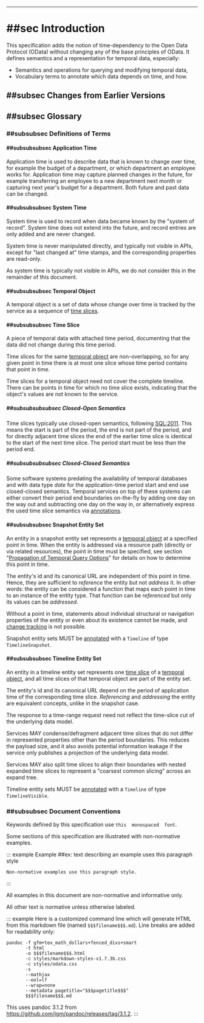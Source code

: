 
-------

# ##sec Introduction

This specification adds the notion of time-dependency to the Open Data
Protocol (OData) without changing any of the base principles of OData.
It defines semantics and a representation for temporal data, especially:

-   Semantics and operations for querying and modifying temporal data,
-   Vocabulary terms to annotate which data depends on time, and how.

## ##subsec Changes from Earlier Versions

<!-- TODO -->
<!-- Describe significant changes from previous differently-numbered Versions, not changes between stages of the current Version -->

## ##subsec Glossary

### ##subsubsec Definitions of Terms

#### ##subsubsubsec Application Time

Application time is used to describe data that is known to change over
time, for example the budget of a department, or which department an
employee works for. Application time may capture planned changes in the
future, for example transferring an employee to a new department next
month or capturing next year's budget for a department. Both future and
past data can be changed.

#### ##subsubsubsec System Time

System time is used to record when data became known by the "system of
record". System time does not extend into the future, and record entries
are only added and are never changed.

System time is never manipulated directly, and typically not visible in
APIs, except for "last changed at" time stamps, and the corresponding
properties are read-only.

As system time is typically not visible in APIs, we do not consider this
in the remainder of this document.

#### ##subsubsubsec Temporal Object

A temporal object is a set of data whose change over time is tracked by
the service as a sequence of [time slices](#TimeSlice).

#### ##subsubsubsec Time Slice

A piece of temporal data with attached time period, documenting that the
data did not change during this time period.

Time slices for the same [temporal object](#TemporalObject)
are non-overlapping, so for any given point in time there is at most one
slice whose time period contains that point in time.

Time slices for a temporal object need not cover the complete timeline.
There can be points in time for which no time slice exists, indicating
that the object's values are not known to the service.

##### ##subsubsubsubsec Closed-Open Semantics

Time slices typically use closed-open semantics, following [SQL:2011](#_SQL).
This means the start is part of the period, the end is not part of the
period, and for directly adjacent time slices the end of the earlier
time slice is identical to the start of the next time slice. The period
start must be less than the period end.

##### ##subsubsubsubsec Closed-Closed Semantics

Some software systems predating the availability of temporal databases
and with data type *date* for the application-time period start and end
use closed-closed semantics. Temporal services on top of these systems
can either convert their period end boundaries on-the-fly by adding one
day on the way out and subtracting one day on the way in, or
alternatively express the used time slice semantics via
[annotations](#VocabularyforTemporalData).

#### ##subsubsubsec Snapshot Entity Set

An entity in a snapshot entity set represents a [temporal object](#TemporalObject)
at a specified point in time. When the entity is addressed via a
resource path (directly or via related resources), the point in time
must be specified, see section "[Propagation of Temporal Query Options](#PropagationofTemporalQueryOptions)"
for details on how to determine this point in time.

The entity's id and its canonical URL are independent of this point in
time. Hence, they are sufficient to _reference_ the
entity but not _address_ it. In other words: the entity
can be considered a function that maps each point in time to an instance
of the entity type. That function can be _referenced_
but only its values can be _addressed_.

Without a point in time, statements about individual structural or
navigation properties of the entity or even about its existence cannot
be made, and [change tracking](#RequestingChangestoTemporalData)
is not possible.

Snapshot entity sets MUST be [annotated](#VocabularyforTemporalData)
with a `Timeline` of type `TimelineSnapshot`.

#### ##subsubsubsec Timeline Entity Set

An entity in a timeline entity set represents one [time slice](#TimeSlice)
of a [temporal object](#TemporalObject),
and all time slices of that temporal object are part of the entity set.

The entity's id and its canonical URL depend on the period of
application time of the corresponding time slice.
_Referencing_ and _addressing_ the
entity are equivalent concepts, unlike in the snapshot case.

The response to a time-range request need not reflect the time-slice cut
of the underlying data model.

Services MAY condense/defragment adjacent time slices that do not differ
in represented properties other than the period boundaries. This reduces
the payload size, and it also avoids potential information leakage if
the service only publishes a projection of the underlying data model.

Services MAY also split time slices to align their boundaries with
nested expanded time slices to represent a "coarsest common slicing"
across an expand tree.

Timeline entity sets MUST be [annotated](#VocabularyforTemporalData)
with a `Timeline` of type `TimelineVisible`.

### ##subsubsec Document Conventions

Keywords defined by this specification use `this  monospaced  font`.

Some sections of this specification are illustrated with non-normative examples.

::: example
Example ##ex: text describing an example uses this paragraph style
```
Non-normative examples use this paragraph style.
```
:::

All examples in this document are non-normative and informative only.

All other text is normative unless otherwise labeled.

::: example
Here is a customized command line which will generate HTML from this markdown file (named `$$$filename$$$.md`). Line breaks are added for readability only:

```
pandoc -f gfm+tex_math_dollars+fenced_divs+smart
       -t html
       -o $$$filename$$$.html
       -c styles/markdown-styles-v1.7.3b.css
       -c styles/odata.css
       -s
       --mathjax
       --eol=lf
       --wrap=none
       --metadata pagetitle="$$$pagetitle$$$"
       $$$filename$$$.md
```

This uses pandoc 3.1.2 from https://github.com/jgm/pandoc/releases/tag/3.1.2.
:::
